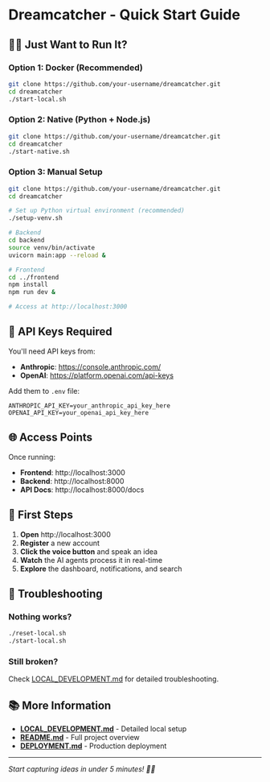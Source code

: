 # Dreamcatcher - Quick Start Guide

## 🏃‍♂️ Just Want to Run It?

### Option 1: Docker (Recommended)
```bash
git clone https://github.com/your-username/dreamcatcher.git
cd dreamcatcher
./start-local.sh
```

### Option 2: Native (Python + Node.js)
```bash
git clone https://github.com/your-username/dreamcatcher.git
cd dreamcatcher
./start-native.sh
```

### Option 3: Manual Setup
```bash
git clone https://github.com/your-username/dreamcatcher.git
cd dreamcatcher

# Set up Python virtual environment (recommended)
./setup-venv.sh

# Backend
cd backend
source venv/bin/activate
uvicorn main:app --reload &

# Frontend
cd ../frontend
npm install
npm run dev &

# Access at http://localhost:3000
```

## 🔑 API Keys Required

You'll need API keys from:
- **Anthropic**: https://console.anthropic.com/
- **OpenAI**: https://platform.openai.com/api-keys

Add them to `.env` file:
```env
ANTHROPIC_API_KEY=your_anthropic_api_key_here
OPENAI_API_KEY=your_openai_api_key_here
```

## 🌐 Access Points

Once running:
- **Frontend**: http://localhost:3000
- **Backend**: http://localhost:8000
- **API Docs**: http://localhost:8000/docs

## 🚀 First Steps

1. **Open** http://localhost:3000
2. **Register** a new account
3. **Click the voice button** and speak an idea
4. **Watch** the AI agents process it in real-time
5. **Explore** the dashboard, notifications, and search

## 🔧 Troubleshooting

### Nothing works?
```bash
./reset-local.sh
./start-local.sh
```

### Still broken?
Check [LOCAL_DEVELOPMENT.md](LOCAL_DEVELOPMENT.md) for detailed troubleshooting.

## 📚 More Information

- **[LOCAL_DEVELOPMENT.md](LOCAL_DEVELOPMENT.md)** - Detailed local setup
- **[README.md](README.md)** - Full project overview
- **[DEPLOYMENT.md](DEPLOYMENT.md)** - Production deployment

---

*Start capturing ideas in under 5 minutes! 🧠✨*